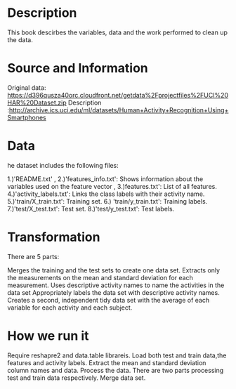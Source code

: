 Description
========================================
This book descirbes the variables, data and the work performed to clean up the data.

Source and Information
=========================================

Original data: https://d396qusza40orc.cloudfront.net/getdata%2Fprojectfiles%2FUCI%20HAR%20Dataset.zip
Description :http://archive.ics.uci.edu/ml/datasets/Human+Activity+Recognition+Using+Smartphones

Data
========================================
he dataset includes the following files:

1.)'README.txt' , 2.)'features_info.txt': Shows information about the variables used on the feature vector , 3.)features.txt': List of all features. 4.)'activity_labels.txt': Links the class labels with their activity name. 5.)'train/X_train.txt': Training set. 6.) 'train/y_train.txt': Training labels. 7.)'test/X_test.txt': Test set. 8.)'test/y_test.txt': Test labels.

Transformation 
==========================================

There are 5 parts:

Merges the training and the test sets to create one data set.
Extracts only the measurements on the mean and standard deviation for each measurement.
Uses descriptive activity names to name the activities in the data set
Appropriately labels the data set with descriptive activity names.
Creates a second, independent tidy data set with the average of each variable for each activity and each subject.

How we run it
===========================================

Require reshapre2 and data.table librareis.
Load both test and train data,the features and activity labels.
Extract the mean and standard deviation column names and data.
Process the data. There are two parts processing test and train data respectively.
Merge data set.

